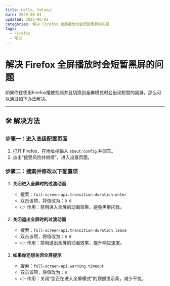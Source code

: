 ```yaml
---
title: Hello, Valaxy!
date: 2025-06-01
updated: 2025-06-01
categories: 解决 Firefox 全屏播放时会短暂黑屏的问题
tags:
  - Firefox
  - 笔记
---
```


# 解决 Firefox 全屏播放时会短暂黑屏的问题

如果你在使用Firefox播放视频并且切换到全屏模式时会出现短暂的黑屏，那么可以通过如下办法解决。

---

## 🛠 解决方法

### 步骤一：进入高级配置页面

1. 打开 Firefox，在地址栏输入 `about:config` 并回车。
2. 点击“接受风险并继续”，进入设置页面。

### 步骤二：搜索并修改以下配置项

1. **关闭进入全屏时的过渡动画**
   - 搜索：`full-screen-api.transition-duration.enter`
   - 双击该项，将值改为：`0 0`
   - 👉 作用：禁用进入全屏的动画效果，避免黑屏闪烁。

2. **关闭退出全屏时的过渡动画**
   - 搜索：`full-screen-api.transition-duration.leave`
   - 双击该项，将值改为：`0 0`
   - 👉 作用：禁用退出全屏的动画效果，提升响应速度。

3. **如果你还想关闭全屏提示**
   - 搜索：`full-screen-api.warning.timeout`
   - 双击该项，将值改为：`0`
   - 👉 作用：关闭“您正在进入全屏模式”的顶部提示条，减少干扰。
